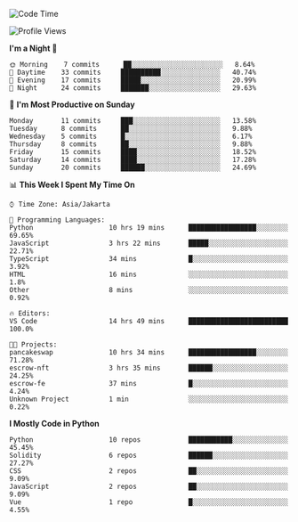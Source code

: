 <!--START_SECTION:waka-->
![Code Time](http://img.shields.io/badge/Code%20Time-1%2C155%20hrs%2021%20mins-blue)

![Profile Views](http://img.shields.io/badge/Profile%20Views-0-blue)

**I'm a Night 🦉** 

```text
🌞 Morning    7 commits      ██░░░░░░░░░░░░░░░░░░░░░░░   8.64% 
🌆 Daytime    33 commits     ██████████░░░░░░░░░░░░░░░   40.74% 
🌃 Evening    17 commits     █████░░░░░░░░░░░░░░░░░░░░   20.99% 
🌙 Night      24 commits     ███████░░░░░░░░░░░░░░░░░░   29.63%

```
📅 **I'm Most Productive on Sunday** 

```text
Monday       11 commits     ███░░░░░░░░░░░░░░░░░░░░░░   13.58% 
Tuesday      8 commits      ██░░░░░░░░░░░░░░░░░░░░░░░   9.88% 
Wednesday    5 commits      █░░░░░░░░░░░░░░░░░░░░░░░░   6.17% 
Thursday     8 commits      ██░░░░░░░░░░░░░░░░░░░░░░░   9.88% 
Friday       15 commits     ████░░░░░░░░░░░░░░░░░░░░░   18.52% 
Saturday     14 commits     ████░░░░░░░░░░░░░░░░░░░░░   17.28% 
Sunday       20 commits     ██████░░░░░░░░░░░░░░░░░░░   24.69%

```


📊 **This Week I Spent My Time On** 

```text
⌚︎ Time Zone: Asia/Jakarta

💬 Programming Languages: 
Python                   10 hrs 19 mins      █████████████████░░░░░░░░   69.65% 
JavaScript               3 hrs 22 mins       █████░░░░░░░░░░░░░░░░░░░░   22.71% 
TypeScript               34 mins             █░░░░░░░░░░░░░░░░░░░░░░░░   3.92% 
HTML                     16 mins             ░░░░░░░░░░░░░░░░░░░░░░░░░   1.8% 
Other                    8 mins              ░░░░░░░░░░░░░░░░░░░░░░░░░   0.92%

🔥 Editors: 
VS Code                  14 hrs 49 mins      █████████████████████████   100.0%

🐱‍💻 Projects: 
pancakeswap              10 hrs 34 mins      █████████████████░░░░░░░░   71.28% 
escrow-nft               3 hrs 35 mins       ██████░░░░░░░░░░░░░░░░░░░   24.25% 
escrow-fe                37 mins             █░░░░░░░░░░░░░░░░░░░░░░░░   4.24% 
Unknown Project          1 min               ░░░░░░░░░░░░░░░░░░░░░░░░░   0.22%

```

**I Mostly Code in Python** 

```text
Python                   10 repos            ███████████░░░░░░░░░░░░░░   45.45% 
Solidity                 6 repos             ██████░░░░░░░░░░░░░░░░░░░   27.27% 
CSS                      2 repos             ██░░░░░░░░░░░░░░░░░░░░░░░   9.09% 
JavaScript               2 repos             ██░░░░░░░░░░░░░░░░░░░░░░░   9.09% 
Vue                      1 repo              █░░░░░░░░░░░░░░░░░░░░░░░░   4.55%

```



<!--END_SECTION:waka-->
